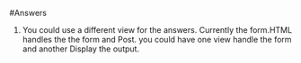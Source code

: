 #Answers
1. You could use a different view for the answers. Currently the form.HTML handles the the form and
Post. you could have one view handle the form and another Display the output.

